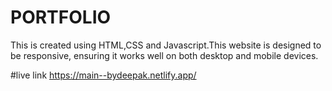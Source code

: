 # PORTFOLIO
This is created using HTML,CSS and Javascript.This website is designed to be responsive, ensuring it works well on both desktop and mobile devices.

#live link
https://main--bydeepak.netlify.app/
